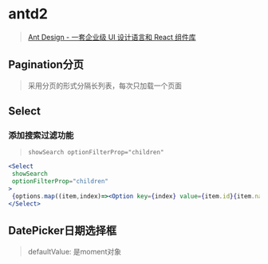 # antd2

> [Ant Design - 一套企业级 UI 设计语言和 React 组件库](https://2x.ant.design/components/pagination-cn/)

## Pagination分页

> 采用分页的形式分隔长列表，每次只加载一个页面

## Select

### 添加搜索过滤功能

> `showSearch
optionFilterProp="children"`

```jsx
<Select
 showSearch
 optionFilterProp="children"
>
 {options.map((item,index)=><Option key={index} value={item.id}{item.name}</Option>)}
</Select>
```

## DatePicker日期选择框

> defaultValue: 是moment对象
